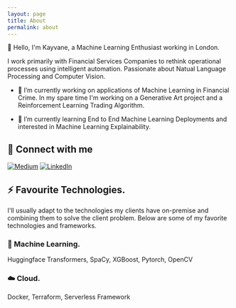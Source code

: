 ```yaml
---
layout: page
title: About
permalink: about
---
```


👋 Hello, I'm Kayvane, a Machine Learning Enthusiast working in London. 

I work primarily with Financial Services Companies to rethink operational processes using intelligent automation. Passionate about Natual Language Processing and Computer Vision. 

- 🔭 I’m currently working on applications of Machine Learning in Financial Crime. In my spare time I'm working on a Generative Art project and a Reinforcement Learning Trading Algorithm.

- 🌱 I’m currently learning End to End Machine Learning Deployments and interested in Machine Learning Explainability. 

## 🔗 Connect with me
<a href="https://medium.com/@kayvane.shakerifar" target="_blank"><img alt="Medium" src="https://img.shields.io/badge/medium-%2312100E.svg?&style=for-the-badge&logo=medium&logoColor=white" /></a>
<a href="https://linkedin.com/in/kayvane" target="_blank"><img alt="LinkedIn" src="https://img.shields.io/badge/linkedin-%230077B5.svg?&style=for-the-badge&logo=linkedin&logoColor=white" /></a>

## ⚡ Favourite Technologies.

I'll usually adapt to the technologies my clients have on-premise and combining them to solve the client problem. Below are some of my favorite technologies and frameworks. 

### 🤖 Machine Learning. 
Huggingface Transformers, SpaCy, XGBoost, Pytorch, OpenCV

### ☁️ Cloud. 
Docker, Terraform, Serverless Framework